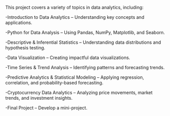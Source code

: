 This project covers a variety of topics in data analytics, including:

-Introduction to Data Analytics – Understanding key concepts and applications.

-Python for Data Analysis – Using Pandas, NumPy, Matplotlib, and Seaborn.

-Descriptive & Inferential Statistics – Understanding data distributions and hypothesis testing.

-Data Visualization – Creating impactful data visualizations.

-Time Series & Trend Analysis – Identifying patterns and forecasting trends.

-Predictive Analytics & Statistical Modeling – Applying regression, correlation, and probability-based forecasting.

-Cryptocurrency Data Analytics – Analyzing price movements, market trends, and investment insights.

-Final Project – Develop a mini-project.
